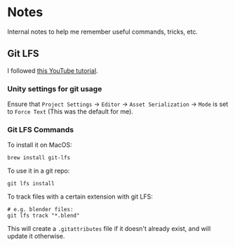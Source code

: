 # Notes

Internal notes to help me remember useful commands, tricks, etc.

## Git LFS

I followed [this YouTube tutorial](https://www.youtube.com/watch?v=09McJ2NL7YM).

### Unity settings for git usage

Ensure that `Project Settings` -> `Editor` -> `Asset Serialization` -> `Mode` is
set to `Force Text` (This was the default for me).

### Git LFS Commands

To install it on MacOS:

```
brew install git-lfs
```

To use it in a git repo:

```
git lfs install
```

To track files with a certain extension with git LFS:

```
# e.g. blender files:
git lfs track "*.blend"
```

This will create a `.gitattributes` file if it doesn't already exist, and will
update it otherwise.

